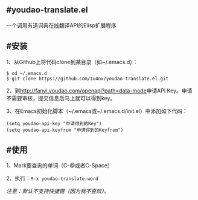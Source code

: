 #youdao-translate.el
-----
一个调用有道词典在线翻译API的Elisp扩展程序

#安装
-----
1、从Github上将代码clone到某目录（如~/.emacs.d）：

    $ cd ~/.emacs.d
    $ git clone https://github.com/1u4nx/youdao-translate.el.git

2、到<http://fanyi.youdao.com/openapi?path=data-mode>申请API Key。申请不需要审核，提交信息后马上就可以得到key。

3、在Emacs初始化脚本（~/.emacs或~/.emacs.d/init.el）中添加如下代码：

    (setq youdao-api-key "申请得到的Key")
    (setq youdao-api-keyfrom "申请得到的Keyfrom")

#使用
-----
1、Mark要查询的单词（C-@或者C-Space）

2、执行：`M-x youdao-translate-word`

*注意：默认不支持快捷键（因为我不喜欢）。*
